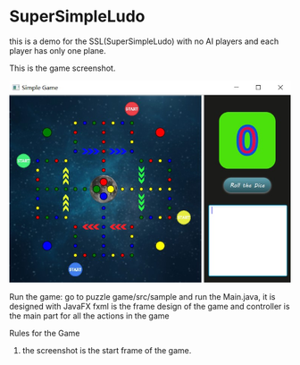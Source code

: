# SuperSimpleLudo

this is a demo for the SSL(SuperSimpleLudo) with no AI players and each player has only one plane.

This is the game screenshot.

![image](https://github.com/wearewar3/SuperSimpleLudo/raw/master/gameeScreen.jpg)

Run the game: go to puzzle game/src/sample and run the Main.java, it is designed with JavaFX
fxml is the frame design of the game and controller is the main part for all the actions in the game


Rules for the Game
1. the screenshot is the start frame of the game.
